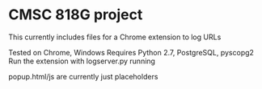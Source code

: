 CMSC 818G project
================

This currently includes files for a Chrome extension to log URLs

Tested on Chrome, Windows
Requires Python 2.7, PostgreSQL, pyscopg2
Run the extension with logserver.py running

popup.html/js are currently just placeholders
